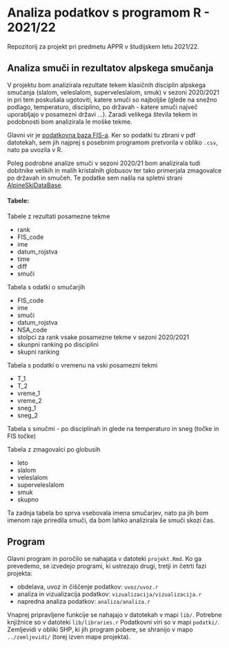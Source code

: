 # Analiza podatkov s programom R - 2021/22

Repozitorij za projekt pri predmetu APPR v študijskem letu 2021/22. 

## Analiza smuči in rezultatov alpskega smučanja

V projektu bom analizirala rezultate tekem klasičnih disciplin alpskega smučanja (slalom, veleslalom, superveleslalom, smuk) v sezoni 2020/2021 in pri tem poskušala ugotoviti, katere smuči so najboljše (glede na snežno podlago, temperaturo, disciplino, po državah - katere smuči največ uporabljajo v posamezni državi ...). Zaradi velikega števila tekem in podobnosti bom analizirala le moške tekme. 

Glavni vir je [podatkovna baza FIS-a](https://www.fis-ski.com/DB/alpine-skiing/calendar-results.html?eventselection=results&place=&sectorcode=AL&seasoncode=2021&categorycode=WC&disciplinecode=&gendercode=M&racedate=&racecodex=&nationcode=&seasonmonth=X-2021&saveselection=-1&seasonselection=). Ker so podatki tu zbrani v pdf datotekah, sem jih najprej s posebnim programom pretvorila v obliko `.csv`, nato pa uvozila v R.

Poleg podrobne analize smuči v sezoni 2020/21 bom analizirala tudi dobitnike velikih in malih kristalnih globusov ter tako primerjala zmagovalce po državah in smučeh. Te podatke sem našla na spletni strani [AlpineSkiDataBase](https://ski-db.com/db/stats/overall_m_gc.php).

#### Tabele:
Tabele z rezultati posamezne tekme
* rank
* FIS_code
* ime
* datum_rojstva
* time
* diff
* smuči

Tabela s odatki o smučarjih
* FIS_code
* ime
* smuči
* datum_rojstva
* NSA_code
* stolpci za rank vsake posamezne tekme v sezoni 2020/2021
* skunpni ranking po disciplini
* skupni ranking

Tabela s podatki o vremenu na vski posamezni tekmi
* T_1
* T_2
* vreme_1
* vreme_2
* sneg_1
* sneg_2

Tabela s smučmi - po disciplinah in glede na temperaturo in sneg (točke in FIS točke)

Tabela z zmagovalci po globusih
* leto
* slalom
* veleslalom
* superveleslalom
* smuk
* skupno

Ta zadnja tabela bo sprva vsebovala imena smučarjev, nato pa jih bom imenom raje priredila smuči, da bom lahko analizirala še smuči skozi čas.

## Program

Glavni program in poročilo se nahajata v datoteki `projekt.Rmd`.
Ko ga prevedemo, se izvedejo programi, ki ustrezajo drugi, tretji in četrti fazi projekta:

* obdelava, uvoz in čiščenje podatkov: `uvoz/uvoz.r`
* analiza in vizualizacija podatkov: `vizualizacija/vizualizacija.r`
* napredna analiza podatkov: `analiza/analiza.r`

Vnaprej pripravljene funkcije se nahajajo v datotekah v mapi `lib/`.
Potrebne knjižnice so v datoteki `lib/libraries.r`
Podatkovni viri so v mapi `podatki/`.
Zemljevidi v obliki SHP, ki jih program pobere,
se shranijo v mapo `../zemljevidi/` (torej izven mape projekta).
